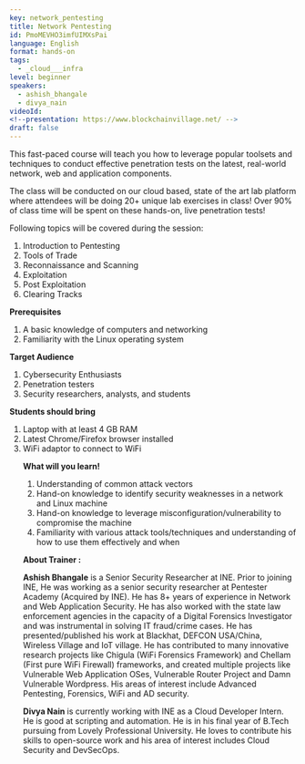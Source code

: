 ```yaml
---
key: network_pentesting
title: Network Pentesting 
id: PmoMEVHO3imfUIMXsPai
language: English
format: hands-on
tags:
  - _cloud___infra
level: beginner
speakers:
  - ashish_bhangale
  - divya_nain
videoId: 
<!--presentation: https://www.blockchainvillage.net/ -->
draft: false
---
```


<!-- <a align="center" class="btn primary" target="_blank" rel="noopener" href="https://forms.gle/evMo4RCAi9aECqVs9">Register</a>  -->

This fast-paced course will teach you how to leverage popular toolsets and techniques to conduct 
effective penetration tests on the latest, real-world network, web and application components. 

The class will be conducted on our cloud based, state of the art lab platform where attendees will be doing 20+ unique lab exercises in class! Over 90% of class time will be spent on these hands-on, live penetration tests!


Following topics will be covered during the session:
<ol>
    <li>Introduction to Pentesting</li>
    <li>Tools of Trade</li>
    <li>Reconnaissance and Scanning</li>
    <li>Exploitation</li>
    <li>Post Exploitation</li>
    <li>Clearing Tracks</li>
</ol>


**Prerequisites**
<ol>
<li>A basic knowledge of computers and networking</li>
<li>Familiarity with the Linux operating system</li>
</ol>

**Target Audience**
<ol>
  <li>Cybersecurity Enthusiasts</li>
  <li>Penetration testers</li>
  <li>Security researchers, analysts, and students</li>
</ol>

**Students should bring**
<ol>
  <li>Laptop with at least 4 GB RAM</li>
  <li>Latest Chrome/Firefox browser installed</li>
  <li>WiFi adaptor to connect to WiFi</li>


**What will you learn!**
<ol>
<li>Understanding of common attack vectors</li>
<li>Hand-on knowledge to identify security weaknesses in a network and Linux machine</li>
<li>Hand-on knowledge to leverage misconfiguration/vulnerability to compromise the machine</li>
<li>Familiarity with various attack tools/techniques and understanding of how to use them effectively and when</li>
</ol>


**About Trainer :**

**Ashish Bhangale** is a Senior Security Researcher at INE. Prior to joining INE, He was working as a senior security researcher at Pentester Academy (Acquired by INE). He has 8+ years of experience in Network and Web Application Security. He has also worked with the state law enforcement agencies in the capacity of a Digital Forensics Investigator and was instrumental in solving IT fraud/crime cases. He has presented/published his work at Blackhat, DEFCON USA/China, Wireless Village and IoT village. He has contributed to many innovative research projects like Chigula (WiFi Forensics Framework) and Chellam (First pure WiFi Firewall) frameworks, and created multiple projects like Vulnerable Web Application OSes, Vulnerable Router Project and Damn Vulnerable Wordpress. His areas of interest include Advanced Pentesting, Forensics, WiFi and AD security.

**Divya Nain** is currently working with INE as a Cloud Developer Intern. He is good at scripting and automation. He is in his final year of B.Tech pursuing from Lovely Professional University. He loves to contribute his skills to open-source work and his area of interest includes Cloud Security and DevSecOps.


<!--
<a align="center" class="btn primary" target="_blank" rel="noopener" href="https://docs.google.com/forms/d/1l0JWU9j-t_i0xJDF6NK7SPQoevcGx_ijkmsMoyvmxPk">Register</a>
-->